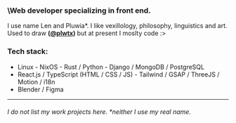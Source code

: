 ### \Web developer specializing in front end.
I use name Len and Pluwia*. I like vexillology, philosophy, linguistics and art. 
Used to draw **([@plwtx](https://www.instagram.com/plwtx/))** but at present I moslty code :>

### Tech stack:
- Linux - NixOS - Rust / Python - Django / MongoDB / PostgreSQL
- React.js / TypeScript (HTML / CSS / JS) - Tailwind / GSAP / ThreeJS / Motion / i18n
- Blender / Figma
--- 

###### *I do not list my work projects here*. *neither I use my real name.
